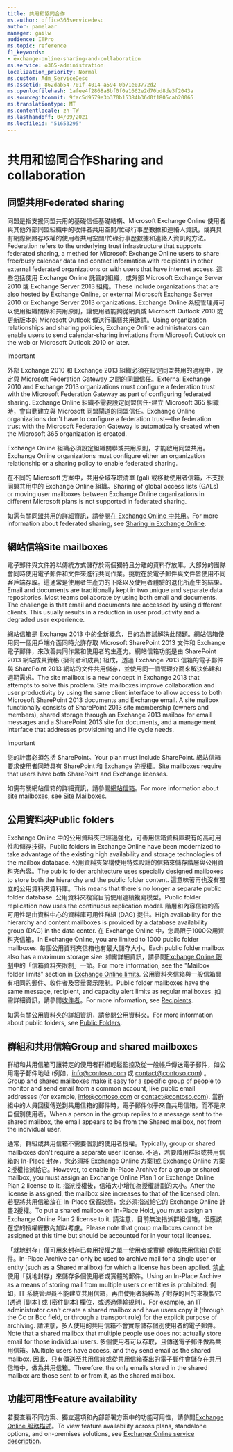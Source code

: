 ```yaml
---
title: 共用和協同合作
ms.author: office365servicedesc
author: pamelaar
manager: gailw
audience: ITPro
ms.topic: reference
f1_keywords:
- exchange-online-sharing-and-collaboration
ms.service: o365-administration
localization_priority: Normal
ms.custom: Adm_ServiceDesc
ms.assetid: 862dab54-701f-4014-a594-0b71e03772d2
ms.openlocfilehash: 1afee4f2868a8bf0f0a1662e2d70bd8de3f2043a
ms.sourcegitcommit: 9fac5d9579e3b370b15384b36d0f1805cab20065
ms.translationtype: MT
ms.contentlocale: zh-TW
ms.lasthandoff: 04/09/2021
ms.locfileid: "51653295"
---
```

# <a name="sharing-and-collaboration"></a><span data-ttu-id="06312-102">共用和協同合作</span><span class="sxs-lookup"><span data-stu-id="06312-102">Sharing and collaboration</span></span>

## <a name="federated-sharing"></a><span data-ttu-id="06312-103">同盟共用</span><span class="sxs-lookup"><span data-stu-id="06312-103">Federated sharing</span></span>

<span data-ttu-id="06312-104">同盟是指支援同盟共用的基礎信任基礎結構、Microsoft Exchange Online 使用者與其他外部同盟組織中的收件者共用空閒/忙碌行事歷數據和連絡人資訊，或與具有網際網路存取權的使用者共用空閒/忙碌行事歷數據和連絡人資訊的方法。</span><span class="sxs-lookup"><span data-stu-id="06312-104">Federation refers to the underlying trust infrastructure that supports federated sharing, a method for Microsoft Exchange Online users to share free/busy calendar data and contact information with recipients in other external federated organizations or with users that have internet access.</span></span> <span data-ttu-id="06312-105">這些包括使用 Exchange Online 託管的組織，或外部 Microsoft Exchange Server 2010 或 Exchange Server 2013 組織。</span><span class="sxs-lookup"><span data-stu-id="06312-105">These include organizations that are also hosted by Exchange Online, or external Microsoft Exchange Server 2010 or Exchange Server 2013 organizations.</span></span> <span data-ttu-id="06312-106">Exchange Online 系統管理員可以使用組織關係和共用原則，讓使用者能夠從網頁或 Microsoft Outlook 2010 或更新版本的 Microsoft Outlook 傳送行事曆共用邀請。</span><span class="sxs-lookup"><span data-stu-id="06312-106">Using organization relationships and sharing policies, Exchange Online administrators can enable users to send calendar-sharing invitations from Microsoft Outlook on the web or Microsoft Outlook 2010 or later.</span></span>
  
> [!IMPORTANT]
>  <span data-ttu-id="06312-107">外部 Exchange 2010 和 Exchange 2013 組織必須在設定同盟共用的過程中，設定與 Microsoft Federation Gateway 之間的同盟信任。</span><span class="sxs-lookup"><span data-stu-id="06312-107">External Exchange 2010 and Exchange 2013 organizations must configure a federation trust with the Microsoft Federation Gateway as part of configuring federated sharing.</span></span> <span data-ttu-id="06312-108">Exchange Online 組織不需要設定同盟信任-建立 Microsoft 365 組織時，會自動建立與 Microsoft 同盟閘道的同盟信任。</span><span class="sxs-lookup"><span data-stu-id="06312-108">Exchange Online organizations don't have to configure a federation trust—the federation trust with the Microsoft Federation Gateway is automatically created when the Microsoft 365 organization is created.</span></span> 
>
>  <span data-ttu-id="06312-109">Exchange Online 組織必須設定組織關聯或共用原則，才能啟用同盟共用。</span><span class="sxs-lookup"><span data-stu-id="06312-109">Exchange Online organizations must configure either an organization relationship or a sharing policy to enable federated sharing.</span></span> 
>
>  <span data-ttu-id="06312-110">在不同的 Microsoft 方案中，共用全域存取清單 (gal) 或移動使用者信箱，不支援同盟共用中的 Exchange Online 組織。</span><span class="sxs-lookup"><span data-stu-id="06312-110">Sharing of global access lists (GALs) or moving user mailboxes between Exchange Online organizations in different Microsoft plans is not supported in federated sharing.</span></span> 
  
<span data-ttu-id="06312-111">如需有關同盟共用的詳細資訊，請參閱[在 Exchange Online 中共用](/exchange/sharing/sharing)。</span><span class="sxs-lookup"><span data-stu-id="06312-111">For more information about federated sharing, see [Sharing in Exchange Online](/exchange/sharing/sharing).</span></span>
  
## <a name="site-mailboxes"></a><span data-ttu-id="06312-112">網站信箱</span><span class="sxs-lookup"><span data-stu-id="06312-112">Site mailboxes</span></span>

<span data-ttu-id="06312-p103">電子郵件與文件將以傳統方式儲存於兩個獨特且分離的資料存放庫。大部分的團隊會同時使用電子郵件和文件來進行共同作業。挑戰在於電子郵件與文件皆使用不同客戶端存取。這通常是使用者生產力的下降以及使用者體驗的退化所產生的結果。</span><span class="sxs-lookup"><span data-stu-id="06312-p103">Email and documents are traditionally kept in two unique and separate data repositories. Most teams collaborate by using both email and documents. The challenge is that email and documents are accessed by using different clients. This usually results in a reduction in user productivity and a degraded user experience.</span></span>
  
<span data-ttu-id="06312-p104">網站信箱是 Exchange 2013 中的全新概念，目的為嘗試解決此問題。網站信箱使用同一個用戶端介面同時允許存取 Microsoft SharePoint 2013 文件和 Exchange 電子郵件，來改善共同作業和使用者的生產力。網站信箱功能是由 SharePoint 2013 網站成員資格 (擁有者和成員) 組成，透過 Exchange 2013 信箱的電子郵件與 SharePoint 2013 網站的文件共用儲存，並使用同一個管理介面來解決佈建和週期需求。</span><span class="sxs-lookup"><span data-stu-id="06312-p104">The site mailbox is a new concept in Exchange 2013 that attempts to solve this problem. Site mailboxes improve collaboration and user productivity by using the same client interface to allow access to both Microsoft SharePoint 2013 documents and Exchange email. A site mailbox functionally consists of SharePoint 2013 site membership (owners and members), shared storage through an Exchange 2013 mailbox for email messages and a SharePoint 2013 site for documents, and a management interface that addresses provisioning and life cycle needs.</span></span>
  
> [!IMPORTANT]
> <span data-ttu-id="06312-120">您的計畫必須包括 SharePoint。</span><span class="sxs-lookup"><span data-stu-id="06312-120">Your plan must include SharePoint.</span></span> <span data-ttu-id="06312-121">網站信箱要求使用者同時具有 SharePoint 和 Exchange 的授權。</span><span class="sxs-lookup"><span data-stu-id="06312-121">Site mailboxes require that users have both SharePoint and Exchange licenses.</span></span> 
  
<span data-ttu-id="06312-122">如需有關網站信箱的詳細資訊，請參閱[網站信箱](/exchange/collaboration-exo/collaboration-exo)。</span><span class="sxs-lookup"><span data-stu-id="06312-122">For more information about site mailboxes, see [Site Mailboxes](/exchange/collaboration-exo/collaboration-exo).</span></span>
  
## <a name="public-folders"></a><span data-ttu-id="06312-123">公用資料夾</span><span class="sxs-lookup"><span data-stu-id="06312-123">Public folders</span></span>

<span data-ttu-id="06312-124">Exchange Online 中的公用資料夾已經過強化，可善用信箱資料庫現有的高可用性和儲存技術。</span><span class="sxs-lookup"><span data-stu-id="06312-124">Public folders in Exchange Online have been modernized to take advantage of the existing high availability and storage technologies of the mailbox database.</span></span> <span data-ttu-id="06312-125">公用資料夾架構使用特殊設計的信箱來儲存階層與公用資料夾內容。</span><span class="sxs-lookup"><span data-stu-id="06312-125">The public folder architecture uses specially designed mailboxes to store both the hierarchy and the public folder content.</span></span> <span data-ttu-id="06312-126">這意味著再也沒有獨立的公用資料夾資料庫。</span><span class="sxs-lookup"><span data-stu-id="06312-126">This means that there's no longer a separate public folder database.</span></span> <span data-ttu-id="06312-127">公用資料夾複寫目前使用連續複寫模型。</span><span class="sxs-lookup"><span data-stu-id="06312-127">Public folder replication now uses the continuous replication model.</span></span> <span data-ttu-id="06312-128">階層和內容信箱的高可用性是由資料中心的資料庫可用性群組 (DAG) 提供。</span><span class="sxs-lookup"><span data-stu-id="06312-128">High availability for the hierarchy and content mailboxes is provided by a database availability group (DAG) in the data center.</span></span> <span data-ttu-id="06312-129">在 Exchange Online 中，您局限于1000公用資料夾信箱。</span><span class="sxs-lookup"><span data-stu-id="06312-129">In Exchange Online, you are limited to 1000 public folder mailboxes.</span></span> <span data-ttu-id="06312-130">每個公用資料夾信箱也有最大儲存大小。</span><span class="sxs-lookup"><span data-stu-id="06312-130">Each public folder mailbox also has a maximum storage size.</span></span> <span data-ttu-id="06312-131">如需詳細資訊，請參閱[Exchange Online 限制](exchange-online-limits.md)中的「信箱資料夾限制」一節。</span><span class="sxs-lookup"><span data-stu-id="06312-131">For more information, see the "Mailbox folder limits" section in [Exchange Online limits](exchange-online-limits.md).</span></span> <span data-ttu-id="06312-132">公用資料夾信箱與一般信箱具有相同的郵件、收件者及容量警示限制。</span><span class="sxs-lookup"><span data-stu-id="06312-132">Public folder mailboxes have the same message, recipient, and capacity alert limits as regular mailboxes.</span></span> <span data-ttu-id="06312-133">如需詳細資訊，請參閱[收件者](recipients.md)。</span><span class="sxs-lookup"><span data-stu-id="06312-133">For more information, see [Recipients](recipients.md).</span></span> 
  
<span data-ttu-id="06312-134">如需有關公用資料夾的詳細資訊，請參閱[公用資料夾](/exchange/collaboration-exo/public-folders/public-folders)。</span><span class="sxs-lookup"><span data-stu-id="06312-134">For more information about public folders, see [Public Folders](/exchange/collaboration-exo/public-folders/public-folders).</span></span>
  
## <a name="group-and-shared-mailboxes"></a><span data-ttu-id="06312-135">群組和共用信箱</span><span class="sxs-lookup"><span data-stu-id="06312-135">Group and shared mailboxes</span></span>

<span data-ttu-id="06312-136">群組和共用信箱可讓特定的使用者群組輕鬆監控及從一般帳戶傳送電子郵件，如公用電子郵件地址 (例如，info@contoso.com 或 contact@contoso.com) 。</span><span class="sxs-lookup"><span data-stu-id="06312-136">Group and shared mailboxes make it easy for a specific group of people to monitor and send email from a common account, like public email addresses (for example, info@contoso.com or contact@contoso.com).</span></span> <span data-ttu-id="06312-137">當群組中的人員回復傳送到共用信箱的郵件時，電子郵件似乎來自共用信箱，而不是來自個別使用者。</span><span class="sxs-lookup"><span data-stu-id="06312-137">When a person in the group replies to a message sent to the shared mailbox, the email appears to be from the Shared mailbox, not from the individual user.</span></span>
  
<span data-ttu-id="06312-138">通常，群組或共用信箱不需要個別的使用者授權。</span><span class="sxs-lookup"><span data-stu-id="06312-138">Typically, group or shared mailboxes don't require a separate user license.</span></span> <span data-ttu-id="06312-139">不過，若要啟用群組或共用信箱的 In-Place 封存，您必須將 Exchange Online 方案1或 Exchange Online 方案2授權指派給它。</span><span class="sxs-lookup"><span data-stu-id="06312-139">However, to enable In-Place Archive for a group or shared mailbox, you must assign an Exchange Online Plan 1 or Exchange Online Plan 2 license to it.</span></span> <span data-ttu-id="06312-140">指派授權後，信箱大小增加為授權計劃的大小。</span><span class="sxs-lookup"><span data-stu-id="06312-140">After the license is assigned, the mailbox size increases to that of the licensed plan.</span></span> <span data-ttu-id="06312-141">若要將共用信箱放在 In-Place 保留狀態，您必須指派給它的 Exchange Online 計畫2授權。</span><span class="sxs-lookup"><span data-stu-id="06312-141">To put a shared mailbox on In-Place Hold, you must assign an Exchange Online Plan 2 license to it.</span></span> <span data-ttu-id="06312-142">請注意，目前無法指派群組信箱，但應該在您的授權總數內加以考慮。</span><span class="sxs-lookup"><span data-stu-id="06312-142">Please note that group mailboxes cannot be assigned at this time but should be accounted for in your total licenses.</span></span>
  
<span data-ttu-id="06312-143">「就地封存」僅可用來封存已套用授權之單一使用者或實體 (例如共用信箱) 的郵件。</span><span class="sxs-lookup"><span data-stu-id="06312-143">In-Place Archive can only be used to archive mail for a single user or entity (such as a Shared mailbox) for which a license has been applied.</span></span> <span data-ttu-id="06312-144">禁止使用「就地封存」來儲存多個使用者或實體的郵件。</span><span class="sxs-lookup"><span data-stu-id="06312-144">Using an In-Place Archive as a means of storing mail from multiple users or entities is prohibited.</span></span> <span data-ttu-id="06312-145">例如，IT 系統管理員不能建立共用信箱，再由使用者純粹為了封存的目的來複製它 (透過 [副本] 或 [密件副本] 欄位，或透過傳輸規則)。</span><span class="sxs-lookup"><span data-stu-id="06312-145">For example, an IT administrator can't create a shared mailbox and have users copy it (through the Cc or Bcc field, or through a transport rule) for the explicit purpose of archiving.</span></span> <span data-ttu-id="06312-146">請注意，多人使用的共用信箱不會實際儲存個別使用者的電子郵件。</span><span class="sxs-lookup"><span data-stu-id="06312-146">Note that a shared mailbox that multiple people use does not actually store email for those individual users.</span></span> <span data-ttu-id="06312-147">多個使用者可以存取，且傳送電子郵件做為共用信箱。</span><span class="sxs-lookup"><span data-stu-id="06312-147">Multiple users have access, and they send email as the shared mailbox.</span></span> <span data-ttu-id="06312-148">因此，只有傳送至共用信箱或從共用信箱寄出的電子郵件會儲存在共用信箱中，做為共用信箱。</span><span class="sxs-lookup"><span data-stu-id="06312-148">Therefore, the only emails stored in the shared mailbox are those sent to or from it, as the shared mailbox.</span></span>
  
## <a name="feature-availability"></a><span data-ttu-id="06312-149">功能可用性</span><span class="sxs-lookup"><span data-stu-id="06312-149">Feature availability</span></span>

<span data-ttu-id="06312-150">若要查看不同方案、獨立選項和內部部署方案中的功能可用性，請參閱[Exchange Online 服務描述](exchange-online-service-description.md)。</span><span class="sxs-lookup"><span data-stu-id="06312-150">To view feature availability across plans, standalone options, and on-premises solutions, see [Exchange Online service description](exchange-online-service-description.md).</span></span>
